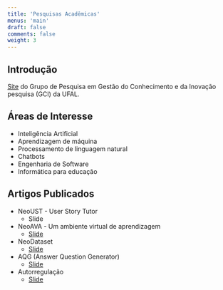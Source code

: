 ```yaml
---
title: 'Pesquisas Acadêmicas'
menus: 'main'
draft: false
comments: false
weight: 3
---
```


## Introdução

[Site](https://sites.google.com/view/grupogci) do Grupo de Pesquisa em Gestão do Conhecimento e da Inovação pesquisa (GCI) da UFAL.

## Áreas de Interesse

* Inteligência Artificial
* Aprendizagem de máquina
* Processamento de linguagem natural
* Chatbots
* Engenharia de Software
* Informática para educação


 ## Artigos Publicados

* NeoUST - User Story Tutor
  - Slide
* NeoAVA - Um ambiente virtual de aprendizagem
  - [Slide](https://www.researchgate.net/publication/385778737_NeoAVA_A_virtual_learning_environment_for_Self-Regulated_Learning_to_be_used_by_students_and_teachers)
* NeoDataset
  - [Slide](https://www.researchgate.net/publication/385778629_NeoDataset_Um_conjunto_de_dados_com_User_Stories_e_Story_Points)
* AQG (Answer Question Generator)
  - [Slide](https://www.researchgate.net/publication/385778557_Revisao_sobre_a_Geracao_Automatica_de_Questoes_na_Educacao_Tecnicas_Conjuntos_de_Dados_e_Metricas_de_Avaliacao)
* Autorregulação
  - [Slide](https://www.researchgate.net/publication/385778670_Modelagem_de_Autorregulacao_da_Aprendizagem_no_Ensino_Superior_Uma_Ferramenta_para_Automatizar_Levantamento_de_Perfis_e_Recomendacoes_Personalizadas)
 

 
